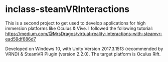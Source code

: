 # inclass-steamVRInteractions

This is a second project to get used to develop applications for high immersion platforms like Oculus & Vive. 
I followed the following tutorial: https://medium.com/@MrsDragos/virtual-reality-interactions-with-steamvr-ead59df686d7

Developed on Windows 10, with Unity Version 2017.3.15f3 (recommended by VRND) & SteamVR Plugin (version 2.2.0). 
The target platform is Oculus Rift. 